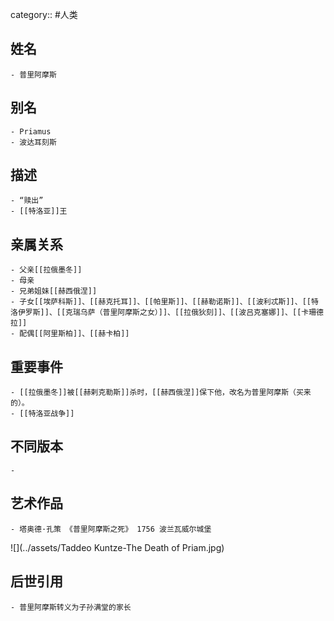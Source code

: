 category:: #人类
## 姓名
	- 普里阿摩斯
## 别名
	- Priamus
	- 波达耳刻斯
## 描述
	- “赎出”
	- [[特洛亚]]王
## 亲属关系
	- 父亲[[拉俄墨冬]]
	- 母亲
	- 兄弟姐妹[[赫西俄涅]]
	- 子女[[埃萨科斯]]、[[赫克托耳]]、[[帕里斯]]、[[赫勒诺斯]]、[[波利忒斯]]、[[特洛伊罗斯]]、[[克瑞乌萨（普里阿摩斯之女）]]、[[拉俄狄刻]]、[[波吕克塞娜]]、[[卡珊德拉]]
	- 配偶[[阿里斯柏]]、[[赫卡柏]]
## 重要事件
	- [[拉俄墨冬]]被[[赫剌克勒斯]]杀时，[[赫西俄涅]]保下他，改名为普里阿摩斯（买来的）。
	- [[特洛亚战争]]
## 不同版本
	-
## 艺术作品
	- 塔奥德·孔策 《普里阿摩斯之死》 1756 波兰瓦威尔城堡
 ![](../assets/Taddeo Kuntze-The Death of Priam.jpg)
## 后世引用
	- 普里阿摩斯转义为子孙满堂的家长
